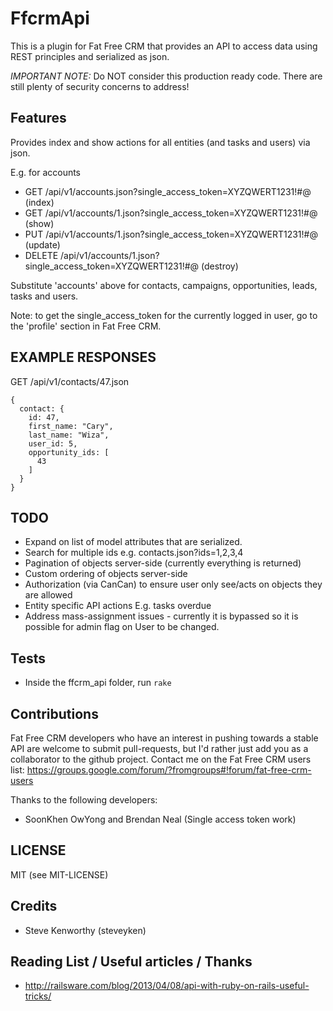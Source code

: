 # FfcrmApi

This is a plugin for Fat Free CRM that provides an API to access data using REST principles and serialized as json.

*IMPORTANT NOTE:* Do NOT consider this production ready code. There are still plenty of security concerns to address!

## Features

Provides index and show actions for all entities (and tasks and users) via json.

E.g. for accounts

 * GET    /api/v1/accounts.json?single_access_token=XYZQWERT1231!#@   (index)
 * GET    /api/v1/accounts/1.json?single_access_token=XYZQWERT1231!#@ (show)
 * PUT    /api/v1/accounts/1.json?single_access_token=XYZQWERT1231!#@ (update)
 * DELETE /api/v1/accounts/1.json?single_access_token=XYZQWERT1231!#@ (destroy)

Substitute 'accounts' above for contacts, campaigns, opportunities, leads, tasks and users.

Note: to get the single_access_token for the currently logged in user, go to the 'profile' section in Fat Free CRM.

## EXAMPLE RESPONSES

GET /api/v1/contacts/47.json

    {
      contact: {
        id: 47,
        first_name: "Cary",
        last_name: "Wiza",
        user_id: 5,
        opportunity_ids: [
          43
        ]
      }
    }


## TODO

* Expand on list of model attributes that are serialized.
* Search for multiple ids e.g. contacts.json?ids=1,2,3,4
* Pagination of objects server-side (currently everything is returned)
* Custom ordering of objects server-side
* Authorization (via CanCan) to ensure user only see/acts on objects they are allowed
* Entity specific API actions E.g. tasks overdue
* Address mass-assignment issues - currently it is bypassed so it is possible for admin flag on User to be changed.

## Tests

* Inside the ffcrm_api folder, run ```rake```

## Contributions

Fat Free CRM developers who have an interest in pushing towards a stable API are welcome to submit pull-requests, but I'd rather just add you as a collaborator to the github project.
Contact me on the Fat Free CRM users list: https://groups.google.com/forum/?fromgroups#!forum/fat-free-crm-users

Thanks to the following developers:

* SoonKhen OwYong and Brendan Neal (Single access token work)

## LICENSE

MIT (see MIT-LICENSE)

## Credits

* Steve Kenworthy (steveyken)

## Reading List / Useful articles / Thanks

* http://railsware.com/blog/2013/04/08/api-with-ruby-on-rails-useful-tricks/
